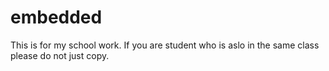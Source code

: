 # embedded
This is for my school work. If you are student who is aslo in the same class please do not just copy. 

